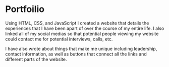 # Portfoilio

Using HTML, CSS, and JavaScript I created a website that details the experiences that I have been apart of over the course of my entire life. I also linked all of my social medias so that potential people viewing my website could contact me for potential interviews, calls, etc.

I have also wrote about things that make me unique including leadership, contact information, as well as buttons that connect all the links and different parts of the website.
